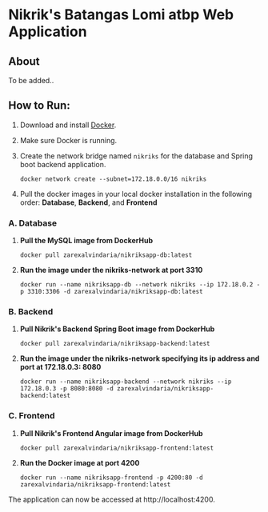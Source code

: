 # Nikrik's Batangas Lomi atbp Web Application



## About

To be added..



## How to Run:

1. Download and install [Docker](https://www.docker.com/products/docker-desktop).

2. Make sure Docker is running.

3. Create the network bridge named `nikriks` for the database and Spring boot backend application.

   `docker network create --subnet=172.18.0.0/16 nikriks`

4. Pull the docker images in your local docker installation in the following order: **Database**, **Backend**, and **Frontend**



### A. Database

1. __Pull the MySQL image from DockerHub__

   `docker pull zarexalvindaria/nikriksapp-db:latest`

2. __Run the image under the nikriks-network at port 3310__

   `docker run --name nikriksapp-db --network nikriks --ip 172.18.0.2 -p 3310:3306 -d zarexalvindaria/nikriksapp-db:latest`


### B. Backend

1. __Pull Nikrik's Backend Spring Boot image from DockerHub__

   `docker pull zarexalvindaria/nikriksapp-backend:latest`

2. __Run the image under the nikriks-network specifying its ip address and port at 172.18.0.3: 8080__
   
   `docker run --name nikriksapp-backend --network nikriks --ip 172.18.0.3 -p 8080:8080 -d zarexalvindaria/nikriksapp-backend:latest`


###  C. Frontend

1. __Pull Nikrik's Frontend Angular image from DockerHub__

   `docker pull zarexalvindaria/nikriksapp-frontend:latest`

2. __Run the Docker image at port 4200__

   `docker run --name nikriksapp-frontend -p 4200:80 -d zarexalvindaria/nikriksapp-frontend:latest`



The application can now be accessed at http://localhost:4200.
